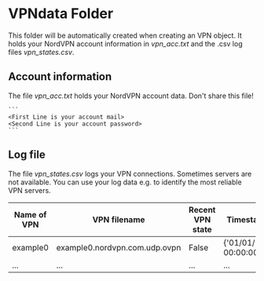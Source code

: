 # VPNdata Folder
This folder will be automatically created when creating an VPN object.
It holds your NordVPN account information in *vpn_acc.txt* and the .csv log files *vpn_states.csv*.

## Account information
The file *vpn_acc.txt* holds your NordVPN account data.
Don't share this file! 

    ```
    <First Line is your account mail>
    <Second Line is your account password>
    ```
    
## Log file
The file *vpn_states.csv* logs your VPN connections.
Sometimes servers are not available. You can use your log data e.g. to identify the most reliable VPN servers.


| Name of VPN | VPN filename | Recent VPN state | Timestamps | VPN state history |
|---|---|---|---|---|
| example0 | example0.nordvpn.com.udp.ovpn | False | {'01/01/1970, 00:00:00'} | [False] |
| ... | ... | ... | ... | ... |
